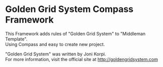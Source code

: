 Golden Grid System Compass Framework
====================================

This Framework adds rules of "Golden Grid System" to "Middleman Template".  
Using Compass and easy to create new project.

"Golden Grid System" was written by Joni Korpi.  
For more information, visit the official site at http://goldengridsystem.com
